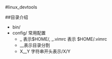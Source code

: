 #linux_devtools

##目录介绍
- bin/ 
- config/ 常用配置
    - _ 表示$HOME/, _.vimrc 表示 $HOME/.vimrc
    - __表示目录分割
    - X__Y 字符串开头表示/X/Y
